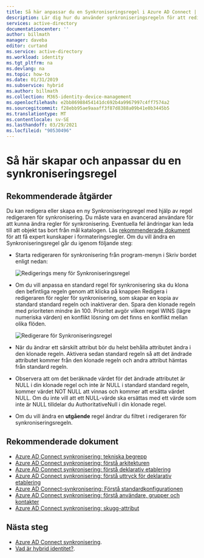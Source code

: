 ```yaml
---
title: Så här anpassar du en Synkroniseringsregel i Azure AD Connect | Microsoft Docs
description: Lär dig hur du använder synkroniseringsregeln för att redigera eller skapa en ny Synkroniseringsregel.
services: active-directory
documentationcenter: ''
author: billmath
manager: daveba
editor: curtand
ms.service: active-directory
ms.workload: identity
ms.tgt_pltfrm: na
ms.devlang: na
ms.topic: how-to
ms.date: 01/31/2019
ms.subservice: hybrid
ms.author: billmath
ms.collection: M365-identity-device-management
ms.openlocfilehash: e2bb86988454141dc692b4a9967997c4ff7574a2
ms.sourcegitcommit: f28ebb95ae9aaaff3f87d8388a09b41e0b3445b5
ms.translationtype: MT
ms.contentlocale: sv-SE
ms.lasthandoff: 03/29/2021
ms.locfileid: "90530496"
---
```

# <a name="how-to-customize-a-synchronization-rule"></a>Så här skapar och anpassar du en synkroniseringsregel

## <a name="recommended-steps"></a>**Rekommenderade åtgärder**

Du kan redigera eller skapa en ny Synkroniseringsregel med hjälp av regel redigeraren för synkronisering. Du måste vara en avancerad användare för att kunna ändra regler för synkronisering. Eventuella fel ändringar kan leda till att objekt tas bort från mål katalogen. Läs [rekommenderade dokument](#recommended-documents) för att få expert kunskaper i formateringsregler. Om du vill ändra en Synkroniseringsregel går du igenom följande steg:

* Starta redigeraren för synkronisering från program-menyn i Skriv bordet enligt nedan:

    ![Redigerings meny för Synkroniseringsregel](media/how-to-connect-create-custom-sync-rule/how-to-connect-create-custom-sync-rule/syncruleeditormenu.png)

* Om du vill anpassa en standard regel för synkronisering ska du klona den befintliga regeln genom att klicka på knappen Redigera i redigeraren för regler för synkronisering, som skapar en kopia av standard standard regeln och inaktiverar den. Spara den klonade regeln med prioriteten mindre än 100.  Prioritet avgör vilken regel WINS (lägre numeriska värden) en konflikt lösning om det finns en konflikt mellan olika flöden.

    ![Redigerare för Synkroniseringsregel](media/how-to-connect-create-custom-sync-rule/how-to-connect-create-custom-sync-rule/clonerule.png)

* När du ändrar ett särskilt attribut bör du helst behålla attributet ändra i den klonade regeln.  Aktivera sedan standard regeln så att det ändrade attributet kommer från den klonade regeln och andra attribut hämtas från standard regeln. 

* Observera att om det beräknade värdet för det ändrade attributet är NULL i din klonade regel och inte är NULL i standard standard regeln, kommer värdet NOT NULL att vinnas och kommer att ersätta värdet NULL. Om du inte vill att ett NULL-värde ska ersättas med ett värde som inte är NULL tilldelar du AuthoritativeNull i din klonade regel.

* Om du vill ändra en **utgående** regel ändrar du filtret i redigeraren för synkroniseringsregeln.

## <a name="recommended-documents"></a>**Rekommenderade dokument**
* [Azure AD Connect synkronisering: tekniska begrepp](./how-to-connect-sync-technical-concepts.md)
* [Azure AD Connect synkronisering: förstå arkitekturen](./concept-azure-ad-connect-sync-architecture.md)
* [Azure AD Connect synkronisering: förstå deklarativ etablering](./concept-azure-ad-connect-sync-declarative-provisioning.md)
* [Azure AD Connect synkronisering: förstå uttryck för deklarativ etablering](./concept-azure-ad-connect-sync-declarative-provisioning-expressions.md)
* [Azure AD Connect-synkronisering: Förstå standardkonfigurationen](./concept-azure-ad-connect-sync-default-configuration.md)
* [Azure AD Connect synkronisering: förstå användare, grupper och kontakter](./concept-azure-ad-connect-sync-user-and-contacts.md)
* [Azure AD Connect synkronisering: skugg-attribut](./how-to-connect-syncservice-shadow-attributes.md)

## <a name="next-steps"></a>Nästa steg
- [Azure AD Connect synkronisering](how-to-connect-sync-whatis.md).
- [Vad är hybrid identitet?](whatis-hybrid-identity.md).